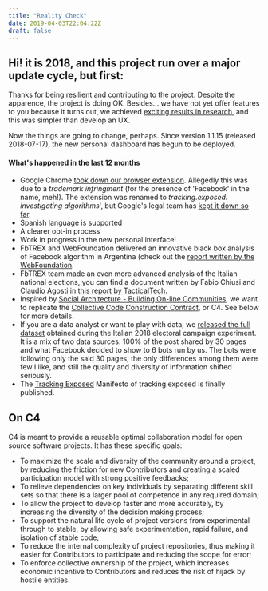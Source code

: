 ```yaml
---
title: "Reality Check"
date: 2019-04-03T22:04:22Z
draft: false
---
```


## Hi! it is 2018, and this project run over a major update cycle, but first:

Thanks for being resilient and contributing to the project. Despite the apparence, the project is doing OK. 
Besides... we have not yet offer features to you because it turns out, we achieved 
[exciting results in research](/initiatives), and this was simpler than develop an UX. 

Now the things are going to change, perhaps. Since version 1.1.15 (released 2018-07-17), the new personal dashboard has begun to be deployed.

#### What's happened in the last 12 months

- Google Chrome [took down our browser extension](https://www.openrightsgroup.org/blog/2018/facebook-don%E2%80%99t-want-you-to-know-how-their-algorithm-works). Allegedly this was due to a *trademark infringment* (for the presence of 'Facebook' in the name, meh!). The extension was renamed to *tracking.exposed: investigating algorithms*', but Google's legal team has [kept it down so far](https://github.com/tracking-exposed/web-extension/issues/72).
- Spanish language is supported
- A clearer opt-in process
- Work in progress in the new personal interface!
- FbTREX and WebFoundation delivered an innovative black box analysis of Facebook algorithm in Argentina (check out the [report written by the WebFoundation](https://webfoundation.org/research/the-invisible-curation-of-content-facebooks-news-feed-and-our-information-diets/).
- FbTREX team made an even more advanced analysis of the Italian national elections, you can find a document written by Fabio Chiusi and Claudio Agosti in [this report by TacticalTech](https://ourdataourselves.tacticaltech.org/posts/overview-italy/). 
- Inspired by [Social Architecture - Building On-line Communities](https://legacy.gitbook.com/book/hintjens/social-architecture/details), we want to replicate the [Collective Code Construction Contract](https://rfc.zeromq.org/spec:42/C4/"), or C4. See below for more details.
- If you are a data analyst or want to play with data, we [released the full dataset](https://github.com/tracking-exposed/experiments-data/tree/master/e18) obtained during the Italian 2018 electoral campaign experiment. It is a mix of two data sources: 100% of the post shared by 30 pages and what Facebook decided to show to 6 bots run by us. The bots were following only the said 30 pages, the only differences among them were few I like, and still the quality and diversity of information shifted seriously.
- The [Tracking Exposed](https://tracking.exposed) Manifesto of tracking.exposed is finally published.

## On C4

C4 is meant to provide a reusable optimal collaboration model for open source software projects. It has these specific goals:

- To maximize the scale and diversity of the community around a project, by reducing the friction for new Contributors and creating a scaled participation model with strong positive feedbacks;
- To relieve dependencies on key individuals by separating different skill sets so that there is a larger pool of competence in any required domain;
- To allow the project to develop faster and more accurately, by increasing the diversity of the decision making process;
- To support the natural life cycle of project versions from experimental through to stable, by allowing safe experimentation, rapid failure, and isolation of stable code;
- To reduce the internal complexity of project repositories, thus making it easier for Contributors to participate and reducing the scope for error;
- To enforce collective ownership of the project, which increases economic incentive to Contributors and reduces the risk of hijack by hostile entities.

